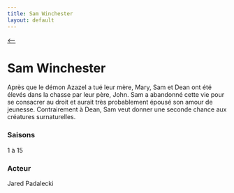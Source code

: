 ```yaml
---
title: Sam Winchester
layout: default
---
```


[ <-- ](Perso.md)

# **Sam Winchester**

Après que le démon Azazel a tué leur mère, Mary, Sam et Dean ont été élevés dans la chasse par leur père, John. Sam a abandonné cette vie pour se consacrer au droit et aurait très probablement épousé son amour de jeunesse. Contrairement à Dean, Sam veut donner une seconde chance aux créatures surnaturelles.

### Saisons

1 à 15

### Acteur

Jared Padalecki
